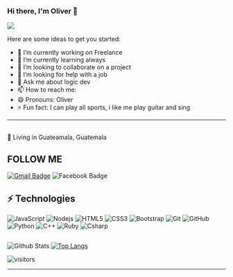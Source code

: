 ### Hi there, I'm Oliver 👋

<img src="https://www.gokiebox.com/comparte/wp-content/uploads/2017/11/webbbb.gif">


<!--
**Olivers11/Olivers11** is a ✨ _special_ ✨ repository because its `README.md` (this file) appears on your GitHub profile.

-->

Here are some ideas to get you started:

- 🔭 I’m currently working on Freelance
- 🌱 I’m currently learning always
- 👯 I’m looking to collaborate on a project
- 🤔 I’m looking for help with a job
- 💬 Ask me about logic dev
- 📫 How to reach me: 
- 😄 Pronouns: Oliver
- ⚡ Fun fact: I can play all sports, i like me play guitar and sing
<hr>

<br>
📌  Living in Guateamala, Guatemala <img src="https://www.flaticon.com/svg/static/icons/svg/630/630607.svg" width="13"/>
</p>


## FOLLOW ME

[![Gmail Badge](https://img.shields.io/badge/-olstertecn597@gmail.com-c14438?style=flat-square&logo=Gmail&logoColor=white&link=mailto:olstertecn597@gmail.com)](mailto:olstertecn597@gmail.com)
![Facebook Badge](https://img.shields.io/badge/-@oliver.davila.186-00acee?style=flat&logo=Facebook&logoColor=white)
## ⚡ Technologies

![JavaScript](https://img.shields.io/badge/-JavaScript-black?style=flat-square&logo=javascript)
![Nodejs](https://img.shields.io/badge/-Nodejs-black?style=flat-square&logo=Node.js)
![HTML5](https://img.shields.io/badge/-HTML5-E34F26?style=flat-square&logo=html5&logoColor=white)
![CSS3](https://img.shields.io/badge/-CSS3-1572B6?style=flat-square&logo=css3)
![Bootstrap](https://img.shields.io/badge/-Bootstrap-563D7C?style=flat-square&logo=bootstrap)
![Git](https://img.shields.io/badge/-Git-black?style=flat-square&logo=git)
![GitHub](https://img.shields.io/badge/-GitHub-181717?style=flat-square&logo=github)
![Python](https://img.shields.io/badge/-Python-181717?style=flat-square&logo=python)
![C++](https://img.shields.io/badge/-C++-181717?style=flat-square&logo=c++)
![Ruby](https://img.shields.io/badge/-Ruby-181717?style=flat-square&logo=ruby)
![Csharp](https://img.shields.io/badge/-C#-181717?style=flat-square&logo=c#)

## 
![Github Stats](https://github-readme-stats.vercel.app/api?username=Olivers11&count_private=true&show_icons=true)
[![Top Langs](https://github-readme-stats.vercel.app/api/top-langs/?username=Olivers11&layout=compact)](https://github.com/anuraghazra/github-readme-stats)

![visitors](https://visitor-badge.glitch.me/badge?page_id=Olivers11)

<hr>
